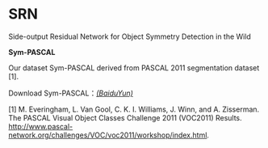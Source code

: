 # SRN
Side-output Residual Network for Object Symmetry Detection in the Wild

**Sym-PASCAL**

Our dataset Sym-PASCAL derived from PASCAL 2011 segmentation dataset [1].

Download Sym-PASCAL：[*(BaiduYun)*](http://pan.baidu.com/s/1bXvlbK)

[1]  M. Everingham, L. Van Gool, C. K. I. Williams, J. Winn, and A. Zisserman. The PASCAL Visual Object Classes Challenge 2011 (VOC2011) Results. http://www.pascal-network.org/challenges/VOC/voc2011/workshop/index.html.
